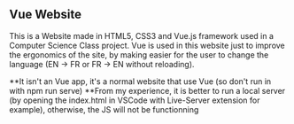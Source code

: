 ## Vue Website
This is a Website made in HTML5, CSS3 and Vue.js framework used in a Computer Science Class project.
Vue is used in this website just to improve the ergonomics of the site, by making easier for the user to change the language (EN -> FR or FR -> EN without reloading).

**It isn't an Vue app, it's a normal website that use Vue (so don't run in with npm run serve)
**From my experience, it is better to run a local server (by opening the index.html in VSCode with Live-Server extension for example), otherwise, the JS will not be functionning
